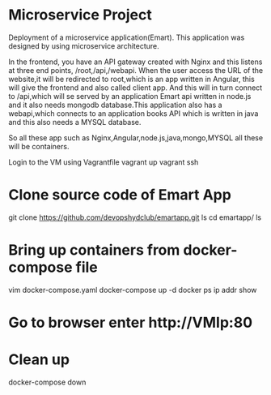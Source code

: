 # Microservice Project

Deployment of a microservice application(Emart). This application was designed by using microservice architecture.

In the frontend, you have an API gateway created with Nginx and this listens at three end points, /root,/api,/webapi. When the user access the URL of the website,it will be redirected to root,which is an app written in Angular, this will give the frontend and also called client app. And this will in turn connect to /api,which will se served by an application Emart api written in node.js and it also needs mongodb database.This application also has a webapi,which connects to an application books API which is written in java and this also needs a MYSQL database.
																																																								
So all these app such as  Nginx,Angular,node.js,java,mongo,MYSQL all these will be containers.


Login to the VM using Vagrantfile
vagrant up
vagrant ssh

# Clone source code of Emart App
git clone https://github.com/devopshydclub/emartapp.git
ls
cd emartapp/
ls

# Bring up  containers from docker-compose file
vim docker-compose.yaml
docker-compose up -d
docker ps
ip addr show

# Go to browser enter http://VMIp:80

# Clean up
docker-compose down



